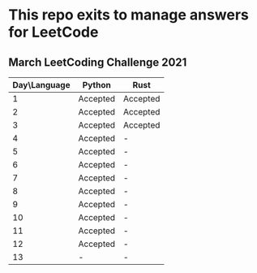 # This repo exits to manage answers for LeetCode
## March LeetCoding Challenge 2021
|  Day\Language  |  Python  |  Rust  |
| ---- | ---- | ---- |
|  1  |  Accepted  |  Accepted  |
|  2  |  Accepted  |  Accepted  |
|  3  |  Accepted  |  Accepted  |
|  4  |  Accepted  |  -  |
|  5  |  Accepted  |  -  |
|  6  |  Accepted  |  -  |
|  7  |  Accepted  |  -  |
|  8  |  Accepted  |  -  |
|  9  |  Accepted  |  -  |
|  10  |  Accepted  |  -  |
|  11  |  Accepted  |  -  |
|  12  |  Accepted  |  -  |
|  13  |  -  |  -  |